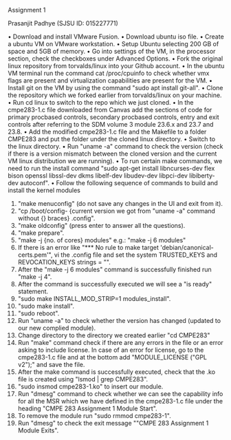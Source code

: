 Assignment 1

Prasanjit Padhye (SJSU ID: 015227771)

•	Download and install VMware Fusion.
•	Download ubuntu iso file.
•	Create a ubuntu VM on VMware workstation.
•	Setup Ubuntu selecting 200 GB of space and 5GB of memory.
•	Go into settings of the VM, in the processor section, check the checkboxes under Advanced Options.
•	Fork the original linux repository from torvalds/linux into your Github account.
•	In the ubuntu VM terminal run the command cat /proc/cpuinfo to check whether vmx flags are present and virtualization capabilities are present for the VM.
•	Install git on the VM by using the command "sudo apt install git-all".
•	Clone the repository which we forked earlier from torvalds/linux on your machine.
•	Run cd linux to switch to the repo which we just cloned.
•	In the cmpe283-1.c file downloaded from Canvas add the sections of code for primary procbased controls, secondary procbased controls, entry and exit controls after referring to the SDM volume 3 module 23.6.x and 23.7 and 23.8.
•	Add the modified cmpe283-1.c file and the Makefile to a folder CMPE283 and put the folder under the cloned linux directory.
•	Switch to the linux directory.
•	Run "uname -a" command to check the version (check if there is a version mismatch between the cloned version and the current VM linux distribution we are running).
•	To run certain make commands, we need to run the install command "sudo apt-get install libncurses-dev flex bison openssl libssl-dev dkms libelf-dev libudev-dev libpci-dev libiberty-dev autoconf".
•	Follow the following sequence of commands to build and install the kernel modules
1.	"make menuconfig" (do not save any changes in the UI and exit from it).
2.	"cp /boot/config- {current version we got from "uname -a" command without {} braces} .config".
3.	"make oldconfig" (press enter to answer all the questions).
4.	"make prepare".
5.	"make -j {no. of cores} modules" e.g.: "make -j 6 modules"
6.	If there is an error like "*** No rule to make target 'debian/canonical-certs.pem'", vi the .config file and set the system TRUSTED_KEYS and REVOCATION_KEYS strings = "".
7.	After the "make -j 6 modules" command is successfully finished run "make -j 4".
8.	After the command is successfully executed we will see a "is ready" statement.
9.	"sudo make INSTALL_MOD_STRIP=1 modules_install".
10.	"sudo make install".
11.	"sudo reboot".
12.	Run "uname -a" to check whether the version has changed (updated to our new complied module).
13.	Change directory to the directory we created earlier "cd CMPE283"
14.	Run "make" command check if there are any errors in the file or an error asking to include license. In case of an error for license, go to the cmpe283-1.c file and at the bottom add "MODULE_LICENSE ("GPL v2");" and save the file.
15.	After the make command is successfully executed, check that the .ko file is created using "lsmod | grep CMPE283".
16.	"sudo insmod cmpe283-1.ko" to insert our module.
17.	Run "dmesg" command to check whether we can see the capability info for all the MSR which we have defined in the cmpe283-1.c file under the heading "CMPE 283 Assignment 1 Module Start".
18.	To remove the module run "sudo rmmod cmpe283-1".
19.	Run "dmesg" to check the exit message ""CMPE 283 Assignment 1 Module Exits".
